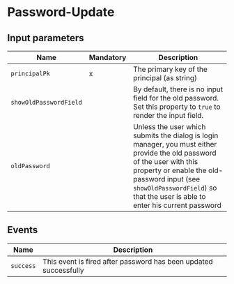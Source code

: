 # Password-Update

## Input parameters 

| Name                   | Mandatory | Description
|------------------------|-----------|-------------
| `principalPk`          | x         | The primary key of the principal (as string)
| `showOldPasswordField` |           | By default, there is no input field for the old password. Set this property to `true` to render the input field. |
| `oldPassword`          |           | Unless the user which submits the dialog is login manager, you must either provide the old password of the user with this property or enable the old-password input (see `showOldPasswordField`) so that the user is able to enter his current password  

## Events

| Name                   | Description
|------------------------|------------
| `success`              | This event is fired after password has been updated successfully
